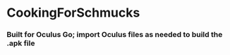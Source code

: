 # CookingForSchmucks

### Built for Oculus Go; import Oculus files as needed to build the .apk file
